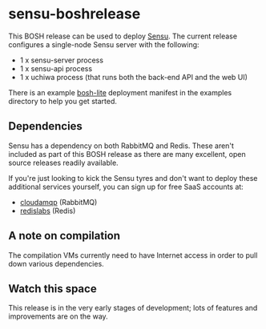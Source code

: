 # sensu-boshrelease

This BOSH release can be used to deploy [Sensu](https://sensuapp.org/). The current release configures a single-node Sensu server with the following:

* 1 x sensu-server process
* 1 x sensu-api process
* 1 x uchiwa process (that runs both the back-end API and the web UI)

There is an example [bosh-lite](https://github.com/cloudfoundry/bosh-lite) deployment manifest in the examples directory to help you get started.

## Dependencies

Sensu has a dependency on both RabbitMQ and Redis. These aren't included as part of this BOSH release as there are many excellent, open source releases readily available.

If you're just looking to kick the Sensu tyres and don't want to deploy these additional services yourself, you can sign up for free SaaS accounts at:

* [cloudamqp](https://www.cloudamqp.com/) (RabbitMQ)
* [redislabs](https://redislabs.com/) (Redis)

## A note on compilation

The compilation VMs currently need to have Internet access in order to pull down various dependencies.

## Watch this space

This release is in the very early stages of development; lots of features and improvements are on the way.
